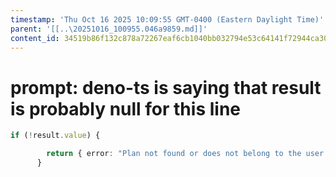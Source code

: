 ```yaml
---
timestamp: 'Thu Oct 16 2025 10:09:55 GMT-0400 (Eastern Daylight Time)'
parent: '[[..\20251016_100955.046a9859.md]]'
content_id: 34519b86f132c878a72267eaf6cb1040bb032794e53c64141f72944ca3095b6c
---
```


# prompt: deno-ts is saying that result is probably null for this line

```typescript
if (!result.value) {

        return { error: "Plan not found or does not belong to the user." };
      }
```
